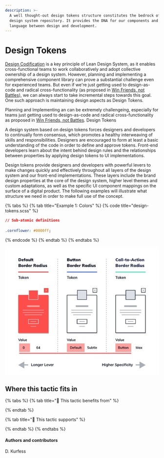 ```yaml
---
description: >-
  A well thought-out design tokens structure constitutes the bedrock of a lean
  design system repository. It provides the DNA for our components and a shared
  language between design and development.
---
```


# Design Tokens

[Design Codification](../principles/design-codification.md) is a key principle of Lean Design System, as it enables cross-functional teams to work collaboratively and adopt collective ownership of a design system. However, planning and implementing a comprehensive component library can prove a substantial challenge even for experienced teams. But even if we're just getting used to design-as-code and radical cross-functionality \(as proposed in [Win Friends, not Battles](../principles/win-friends-not-battles.md)\), we can always start to take incremental steps towards this goal. One such approach is maintaining design aspects as Design Tokens. 

  
Planning and Implementing an can be extremely challengeing, especially for teams just getting used to design-as-code and radical cross-functionality as proposed in [Win Friends, not Battles](../principles/win-friends-not-battles.md). Design Tokens 

A design system based on design tokens forces designers and developers to continually form consensus, which promotes a healthy interweaving of skills and responsibilities. Designers are encouraged to form at least a basic understanding of the code in order to define and approve tokens. Front-end developers learn about the intent behind design rules and the relationships between properties by applying design tokens to UI implementations.

Design tokens provide designers and developers with powerful levers to make changes quickly and effectively throughout all layers of the design system and our front-end implementations. These layers include the brand design properties at the core of the design system, higher level themes and custom adaptations, as well as the specific UI component mappings on the surface of a digital product. The following examples will illustrate what structure we need in order to make full use of the concept.

{% tabs %}
{% tab title="Example 1: Colors" %}
{% code title="design-tokens.scss" %}
```css
// Sub-atomic definitions

.cornflower: #0000ff;
```
{% endcode %}
{% endtab %}
{% endtabs %}

![Fig. 1: Border radius defined on increasingly specific levels](../../.gitbook/assets/anim_tokens_lever.png)

## Where this tactic fits in

{% tabs %}
{% tab title="🙏  This tactic benefits from" %}

{% endtab %}

{% tab title="💪  This tactic supports" %}

{% endtab %}
{% endtabs %}

#### Authors and contributors

D. Kurfess

